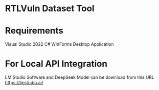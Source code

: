 # RTLVuln Dataset Tool

# Requirements
Visual Studio 2022
C# WinForms Desktop Application

# For Local API Integration
LM Studio Software and DeepSeek Model can be download from this URL
https://lmstudio.ai/





